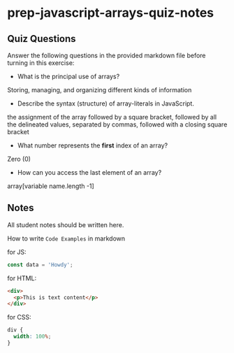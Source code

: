 # prep-javascript-arrays-quiz-notes

## Quiz Questions

Answer the following questions in the provided markdown file before turning in this exercise:

- What is the principal use of arrays?

Storing, managing, and organizing different kinds of information

- Describe the syntax (structure) of array-literals in JavaScript.

the assignment of the array followed by a square bracket, followed by all the delineated values, separated by commas, followed with a closing square bracket

- What number represents the **first** index of an array?

Zero (0)

- How can you access the last element of an array?

array[variable name.length -1]

## Notes

All student notes should be written here.

How to write `Code Examples` in markdown

for JS:

```javascript
const data = 'Howdy';
```

for HTML:

```html
<div>
  <p>This is text content</p>
</div>
```

for CSS:

```css
div {
  width: 100%;
}
```

